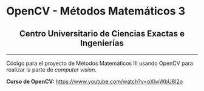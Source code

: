 # OpenCV - Métodos Matemáticos 3

<h2 align='center'>
Centro Universitario de Ciencias Exactas e Ingenierías
</h2>

---

Código para el proyecto de Métodos Matemáticos III usando OpenCV para realizar la parte de _computer vision_.

**Curso de OpenCV:** https://www.youtube.com/watch?v=oXlwWbU8l2o
